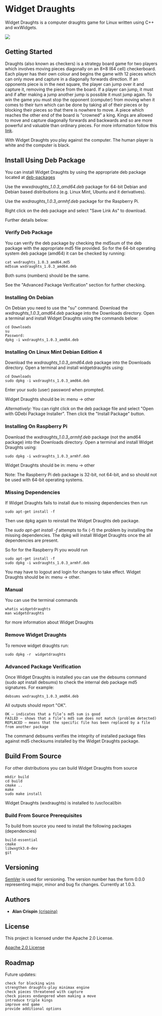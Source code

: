 # Widget Draughts

Widget Draughts is a computer draughts game for Linux written using C++ and wxWidgets.

![](widget-draughts.png)

## Getting Started

Draughts (also known as checkers) is a  strategy board game for two players which involves moving pieces diagonally on an 8×8 (64 cell) checkerboard. Each player has their own colour and begins the game with 12 pieces which can only move and capture in a diagonally forwards direction. If an opponents piece is in the next square, the player can jump over it and capture it, removing the piece from the board. If a player can jump, it must and if after making a jump another jump is possible it must jump again. To win the game you must stop the opponent (computer) from moving when it comes to their turn which can be done by taking all of their pieces or by blocking their pieces so that there is nowhere to move. A piece which reaches the other end of the board is "crowned" a king. Kings are allowed to move and capture diagonally forwards and backwards and so are more powerful and valuable than ordinary pieces. For more information follow this [link](https://en.wikipedia.org/wiki/Draughts).

With Widget Draughts you play against the computer. The human player is white and the computer is black.


## Install Using Deb Package

You can install Widget Draughts by using the appropriate deb package located at [deb-packages](https://github.com/crispinalan/widget-draughts/tree/master/deb-packages/) 

Use the _wwxdraughts_1.0.3_amd64.deb_  package for 64-bit Debian and Debian based distributions (e.g. Linux Mint, Ubuntu and it derivatives). 

Use the _wxdraughts_1.0.3_armhf.deb_  package for the Raspberry Pi.

Right click on the deb package and select "Save Link As" to download.

Further details below:

### Verify Deb Package

You can verify the deb package by checking the md5sum of the deb package with the appropriate md5 file provided. So for the 64-bit operating system deb package (amd64) it can be checked by running:

```
cat wxdraughts_1.0.3_amd64.md5
md5sum wxdraughts_1.0.3_amd64.deb
```
Both sums (numbers) should be the same.

See the "Advanced Package Verification" section for further checking.

### Installing On Debian

On Debian you need to use the "su" command. Download the _wxdraughts_1.0.3_amd64.deb_ package into the Downloads directory. Open a terminal and install Widget Draughts using the commands below:

```
cd Downloads
su 
Password: 
dpkg -i wxdraughts_1.0.3_amd64.deb
```

### Installing On Linux Mint Debian Edition 4

Download the _wxdraughts_1.0.3_amd64.deb_ package into the Downloads directory. Open a terminal and install widgetdraughts using:
```
cd Downloads
sudo dpkg -i wxdraughts_1.0.3_amd64.deb 
```
Enter your sudo (user) password when prompted.

Widget Draughts should be in: menu -> other

*Alternatively:*  You can right click on the deb package file and select "Open with GDebi Package Installer". Then click the "Install Package" button.
 

### Installing On Raspberry Pi

Download the _wxdraughts_1.0.3_armhf.deb_ package (not the amd64 package) into the Downloads directory. Open a terminal and install Widget Draughts using:

```
sudo dpkg -i wxdraughts_1.0.3_armhf.deb
```

Widget Draughts should be in: menu -> other

Note: The Raspberry Pi deb package is 32-bit, not 64-bit, and so should not be used with 64-bit operating systems.

### Missing Dependencies

If Widget Draughts fails to install due to missing dependencies then run

```
sudo apt-get install -f
```
Then use dpkg again to reinstall the Widget Draughts deb package. 

The _sudo apt-get install -f_  attempts to fix (-f) the problem by installing the missing dependencies. The dpkg will install Widget Draughts once the all dependencies are present. 

So for for the Raspberry Pi you would run

```
sudo apt-get install -f
sudo dpkg -i wxdraughts_1.0.3_armhf.deb
```
You may have to logout and login for changes to take effect. Widget Draughts should be in: menu -> other.


### Manual

You can use the terminal commands

```
whatis widgetdraughts
man widgetdraughts
```
for more information about Widget Draughts

### Remove Widget Draughts

To remove widget draughts run:

```
sudo dpkg -r  widgetdraughts 
```
### Advanced Package Verification

Once Widget Draughts is installed you can use the debsums command (sudo apt install debsums) to check the internal deb package md5  signatures. For example:

```
debsums wxdraughts_1.0.3_amd64.deb
```
All outputs should report "OK". 

```
OK – indicates that a file’s md5 sum is good 
FAILED – shows that a file’s md5 sum does not match (problem detected)
REPLACED – means that the specific file has been replaced by a file from another package

```

The command debsums verifies the integrity of installed package files against md5 checksums installed by the Widget Draughts package.

## Build From Source

For other distributions you can build Widget Draughts from source 

```
mkdir build  
cd build  
cmake ..
make
sudo make install 
```
Widget Draughts (wxdraughts) is installed to /usr/local/bin

### Build From Source Prerequisites

To build from source you need to install the following packages (dependencies)

```
build-essential
cmake
libwxgtk3.0-dev
git 
```

## Versioning

[SemVer](http://semver.org/) is used for versioning. The version number has the form 0.0.0 representing major, minor and bug fix changes. Currently at 1.0.3.

## Authors

* **Alan Crispin** [(crispina)](https://github.com/crispinalan)


## License

This project is licensed under the Apache 2.0 License.

[Apache 2.0 License](https://www.apache.org/licenses/LICENSE-2.0)

## Roadmap

Future updates:
```
check for blocking wins
strengthen draughts-play minimax engine
check pieces threatened with capture 
check pieces endangered when making a move
introduce triple kings 
improve end game 
provide additional options
``` 


